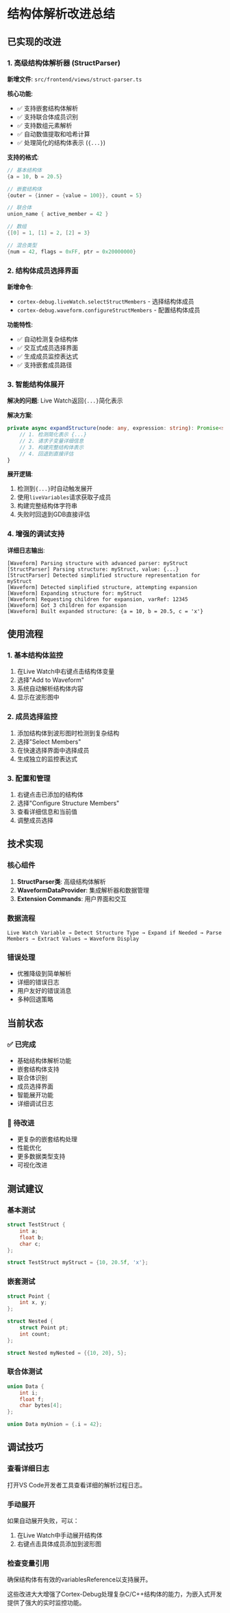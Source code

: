 # 结构体解析改进总结

## 已实现的改进

### 1. 高级结构体解析器 (StructParser)

**新增文件**: `src/frontend/views/struct-parser.ts`

**核心功能**:
- ✅ 支持嵌套结构体解析
- ✅ 支持联合体成员识别
- ✅ 支持数组元素解析
- ✅ 自动数值提取和哈希计算
- ✅ 处理简化的结构体表示 (`{...}`)

**支持的格式**:
```c
// 基本结构体
{a = 10, b = 20.5}

// 嵌套结构体
{outer = {inner = {value = 100}}, count = 5}

// 联合体
union_name { active_member = 42 }

// 数组
{[0] = 1, [1] = 2, [2] = 3}

// 混合类型
{num = 42, flags = 0xFF, ptr = 0x20000000}
```

### 2. 结构体成员选择界面

**新增命令**:
- `cortex-debug.liveWatch.selectStructMembers` - 选择结构体成员
- `cortex-debug.waveform.configureStructMembers` - 配置结构体成员

**功能特性**:
- ✅ 自动检测复杂结构体
- ✅ 交互式成员选择界面
- ✅ 生成成员监控表达式
- ✅ 支持嵌套成员路径

### 3. 智能结构体展开

**解决的问题**: Live Watch返回`{...}`简化表示

**解决方案**:
```typescript
private async expandStructure(node: any, expression: string): Promise<string | null> {
    // 1. 检测简化表示 {...}
    // 2. 请求子变量详细信息
    // 3. 构建完整结构体表示
    // 4. 回退到直接评估
}
```

**展开逻辑**:
1. 检测到`{...}`时自动触发展开
2. 使用`liveVariables`请求获取子成员
3. 构建完整结构体字符串
4. 失败时回退到GDB直接评估

### 4. 增强的调试支持

**详细日志输出**:
```
[Waveform] Parsing structure with advanced parser: myStruct
[StructParser] Parsing structure: myStruct, value: {...}
[StructParser] Detected simplified structure representation for myStruct
[Waveform] Detected simplified structure, attempting expansion
[Waveform] Expanding structure for: myStruct
[Waveform] Requesting children for expansion, varRef: 12345
[Waveform] Got 3 children for expansion
[Waveform] Built expanded structure: {a = 10, b = 20.5, c = 'x'}
```

## 使用流程

### 1. 基本结构体监控

1. 在Live Watch中右键点击结构体变量
2. 选择"Add to Waveform"
3. 系统自动解析结构体内容
4. 显示在波形图中

### 2. 成员选择监控

1. 添加结构体到波形图时检测到复杂结构
2. 选择"Select Members"
3. 在快速选择界面中选择成员
4. 生成独立的监控表达式

### 3. 配置和管理

1. 右键点击已添加的结构体
2. 选择"Configure Structure Members"
3. 查看详细信息和当前值
4. 调整成员选择

## 技术实现

### 核心组件

1. **StructParser类**: 高级结构体解析
2. **WaveformDataProvider**: 集成解析器和数据管理
3. **Extension Commands**: 用户界面和交互

### 数据流程

```
Live Watch Variable → Detect Structure Type → Expand if Needed → Parse Members → Extract Values → Waveform Display
```

### 错误处理

- 优雅降级到简单解析
- 详细的错误日志
- 用户友好的错误消息
- 多种回退策略

## 当前状态

### ✅ 已完成
- 基础结构体解析功能
- 嵌套结构体支持
- 联合体识别
- 成员选择界面
- 智能展开功能
- 详细调试日志

### 🔄 待改进
- 更复杂的嵌套结构处理
- 性能优化
- 更多数据类型支持
- 可视化改进

## 测试建议

### 基本测试
```c
struct TestStruct {
    int a;
    float b;
    char c;
};

struct TestStruct myStruct = {10, 20.5f, 'x'};
```

### 嵌套测试
```c
struct Point {
    int x, y;
};

struct Nested {
    struct Point pt;
    int count;
};

struct Nested myNested = {{10, 20}, 5};
```

### 联合体测试
```c
union Data {
    int i;
    float f;
    char bytes[4];
};

union Data myUnion = {.i = 42};
```

## 调试技巧

### 查看详细日志
打开VS Code开发者工具查看详细的解析过程日志。

### 手动展开
如果自动展开失败，可以：
1. 在Live Watch中手动展开结构体
2. 右键点击具体成员添加到波形图

### 检查变量引用
确保结构体有有效的variablesReference以支持展开。

这些改进大大增强了Cortex-Debug处理复杂C/C++结构体的能力，为嵌入式开发提供了强大的实时监控功能。